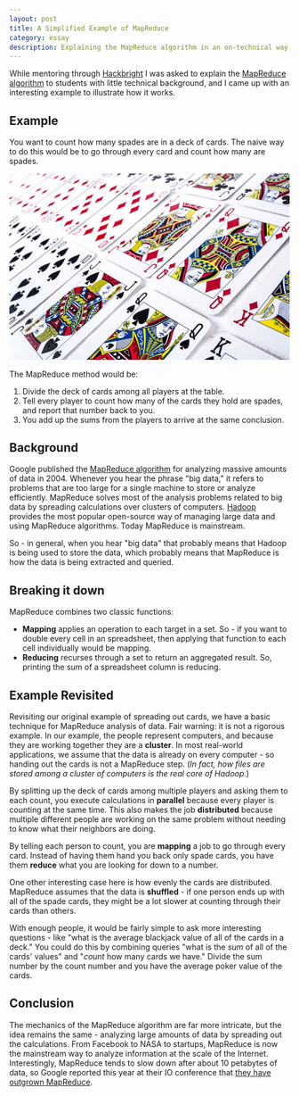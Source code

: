 ```yaml
---
layout: post
title: A Simplified Example of MapReduce
category: essay
description: Explaining the MapReduce algorithm in an on-technical way.
---
```


While mentoring through [Hackbright](http://hackbrightacademy.com) I was asked to explain the [MapReduce algorithm](https://en.wikipedia.org/wiki/MapReduce) to students with little technical background, and I came up with an interesting example to illustrate how it works.

## Example

You want to count how many spades are in a deck of cards. The naive way to do this would be to go through every card and count how many are spades. 

<img src="/images/cards.jpg" alt="Playing cards"/>

The MapReduce method would be:

1. Divide the deck of cards among all players at the table.
2. Tell every player to count how many of the cards they hold are spades, and report that number back to you.
3. You add up the sums from the players to arrive at the same conclusion.

## Background

Google published the [MapReduce algorithm](http://research.google.com/archive/mapreduce.html) for analyzing massive amounts of data in 2004. Whenever you hear the phrase "big data," it refers to problems that are too large for a single machine to store or analyze efficiently. MapReduce solves most of the analysis problems related to big data by spreading calculations over clusters of computers. [Hadoop](https://en.wikipedia.org/wiki/Apache_Hadoop) provides the most popular open-source way of managing large data and using MapReduce algorithms. Today MapReduce is mainstream.

So - in general, when you hear "big data" that probably means that Hadoop is being used to store the data, which probably means that MapReduce is how the data is being extracted and queried.

## Breaking it down

MapReduce combines two classic functions:

* **Mapping** applies an operation to each target in a set. So - if you want to double every cell in an spreadsheet, then applying that function to each cell individually would be mapping.
* **Reducing** recurses through a set to return an aggregated result. So, printing the sum of a spreadsheet column is reducing.


## Example Revisited

Revisiting our original example of spreading out cards, we have a basic technique for MapReduce analysis of data. Fair warning: it is not a rigorous example. In our example, the people represent computers, and because they are working together they are a **cluster**. In most real-world applications, we assume that the data is already on every computer - so handing out the cards is not a MapReduce step. (*In fact, how files are stored among a cluster of computers is the real core of Hadoop.*)

By splitting up the deck of cards among multiple players and asking them to each count, you execute calculations in **parallel** because every player is counting at the same time. This also makes the job **distributed** because multiple different people are working on the same problem without needing to know what their neighbors are doing.

By telling each person to count, you are **mapping** a job to go through every card. Instead of having them hand you back only spade cards, you have them **reduce** what you are looking for down to a number.

One other interesting case here is how evenly the cards are distributed. MapReduce assumes that the data is **shuffled** - if one person ends up with all of the spade cards, they might be a lot slower at counting through their cards than others.

With enough people, it would be fairly simple to ask more interesting questions - like "what is the average blackjack value of all of the cards in a deck." You could do this by combining queries "what is the *sum* of all of the cards' values" and "*count* how many cards we have." Divide the sum number by the count number and you have the average poker value of the cards.

## Conclusion

The mechanics of the MapReduce algorithm are far more intricate, but the idea remains the same - analyzing large amounts of data by spreading out the calculations. From Facebook to NASA to startups, MapReduce is now the mainstream way to analyze information at the scale of the Internet. Interestingly, MapReduce tends to slow down after about 10 petabytes of data, so Google reported this year at their IO conference that [they have outgrown MapReduce](http://java.dzone.com/articles/google-io-dumping-mapreduce).
